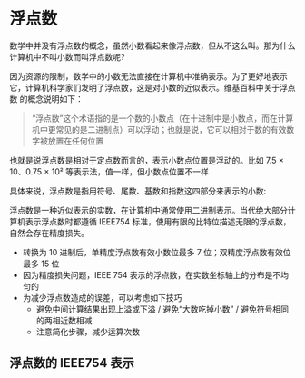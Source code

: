 # 浮点数

数学中并没有浮点数的概念，虽然小数看起来像浮点数，但从不这么叫。那为什么计算机中不叫小数而叫浮点数呢?

因为资源的限制，数学中的小数无法直接在计算机中准确表示。为了更好地表示它，计算机科学家们发明了浮点数，这是对小数的近似表示。维基百科中关于浮点数 的概念说明如下：

> “浮点数”这个术语指的是一个数的小数点（在十进制中是小数点，而在计算机中更常见的是二进制点）可以浮动；也就是说，它可以相对于数的有效数字被放置在任何位置

也就是说浮点数是相对于定点数而言的，表示小数点位置是浮动的。比如 7.5 × 10、0.75 × 10² 等表示法，值一样，但小数点位置不一样

具体来说，浮点数是指用符号、尾数、基数和指数这四部分来表示的小数:

浮点数是一种近似表示的实数，在计算机中通常使用二进制表示。当代绝大部分计算机表示浮点数时都遵循 IEEE754 标准，使用有限的比特位描述无限的浮点数，自然会存在精度损失。

- 转换为 10 进制后，单精度浮点数有效小数位最多 7 位；双精度浮点数有效位最多 15 位
- 因为精度损失问题，IEEE 754 表示的浮点数，在实数坐标轴上的分布是不均匀的
- 为减少浮点数造成的误差，可以考虑如下技巧
    - 避免中间计算结果出现上溢或下溢 / 避免“大数吃掉小数” / 避免符号相同的两相近数相减
    - 注意简化步骤，减少运算次数

## 浮点数的 IEEE754 表示
